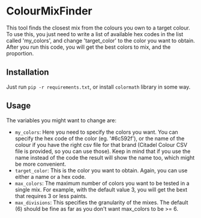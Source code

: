 # ColourMixFinder
This tool finds the closest mix from the colours you own to a target colour. To use this, you just need to write a list of available hex codes in the list called 'my_colors', and change 'target_color' to the color you want to obtain. After you run this code, you will get the best colors to mix, and the proportion.

## Installation
Just run ``pip -r requirements.txt``, or install ``colormath`` library in some way.

## Usage

The variables you might want to change are:
- ``my_colors``: Here you need to specify the colors you want. You can specify the hex code of the color (eg. '#6c592f'), or the name of the colour if you have the right csv file for that brand (Citadel Colour CSV file is provided, so you can use those). Keep in mind that if you use the name instead of the code the result will show the name too, which might be more convenient.
- ``target_color``: This is the color you want to obtain. Again, you can use either a name or a hex code.
- ``max_colors``: The maximum number of colors you want to be tested in a single mix. For example, with the default value 3, you will get the bext that requires 3 or less paints.
- ``max_divisions``: This specifies the granularity of the mixes. The default (6) should be fine as far as you don't want max_colors to be >= 6.
